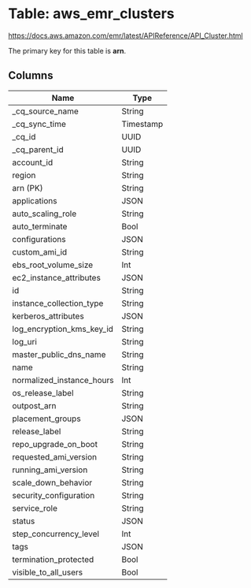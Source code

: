 # Table: aws_emr_clusters

https://docs.aws.amazon.com/emr/latest/APIReference/API_Cluster.html

The primary key for this table is **arn**.


## Columns
| Name          | Type          |
| ------------- | ------------- |
|_cq_source_name|String|
|_cq_sync_time|Timestamp|
|_cq_id|UUID|
|_cq_parent_id|UUID|
|account_id|String|
|region|String|
|arn (PK)|String|
|applications|JSON|
|auto_scaling_role|String|
|auto_terminate|Bool|
|configurations|JSON|
|custom_ami_id|String|
|ebs_root_volume_size|Int|
|ec2_instance_attributes|JSON|
|id|String|
|instance_collection_type|String|
|kerberos_attributes|JSON|
|log_encryption_kms_key_id|String|
|log_uri|String|
|master_public_dns_name|String|
|name|String|
|normalized_instance_hours|Int|
|os_release_label|String|
|outpost_arn|String|
|placement_groups|JSON|
|release_label|String|
|repo_upgrade_on_boot|String|
|requested_ami_version|String|
|running_ami_version|String|
|scale_down_behavior|String|
|security_configuration|String|
|service_role|String|
|status|JSON|
|step_concurrency_level|Int|
|tags|JSON|
|termination_protected|Bool|
|visible_to_all_users|Bool|